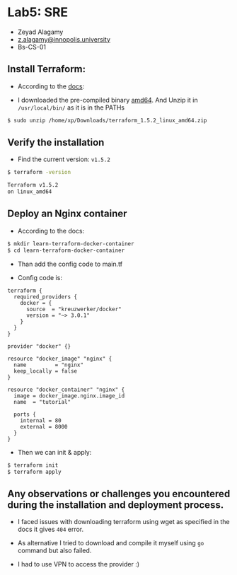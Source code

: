 # Lab5: SRE

- Zeyad Alagamy
- z.alagamy@innopolis.university
- Bs-CS-01

## Install Terraform:

- According to the [docs](https://developer.hashicorp.com/terraform/tutorials/docker-get-started/install-cli):

- I downloaded the pre-compiled binary [amd64](https://releases.hashicorp.com/terraform/1.5.2/terraform_1.5.2_darwin_amd64.zip). And Unzip it in `/usr/local/bin/` as it is in the PATHs

```bash
$ sudo unzip /home/xp/Downloads/terraform_1.5.2_linux_amd64.zip
```

## Verify the installation

- Find the current version: `v1.5.2`

```bash
$ terraform -version

Terraform v1.5.2
on linux_amd64
```

## Deploy an Nginx container

- According to the docs:

```bash
$ mkdir learn-terraform-docker-container
$ cd learn-terraform-docker-container
```

- Than add the config code to main.tf

- Config code is: 

```
terraform {
  required_providers {
    docker = {
      source  = "kreuzwerker/docker"
      version = "~> 3.0.1"
    }
  }
}

provider "docker" {}

resource "docker_image" "nginx" {
  name         = "nginx"
  keep_locally = false
}

resource "docker_container" "nginx" {
  image = docker_image.nginx.image_id
  name  = "tutorial"

  ports {
    internal = 80
    external = 8000
  }
}
```

- Then we can init & apply:

```bash
$ terraform init
$ terraform apply
```


## Any observations or challenges you encountered during the installation and deployment process.

- I faced issues with downloading terraform using wget as specified in the docs it gives `404` error.

- As alternative I tried to download and compile it myself using `go` command but also failed.

- I had to use VPN to access the provider :)